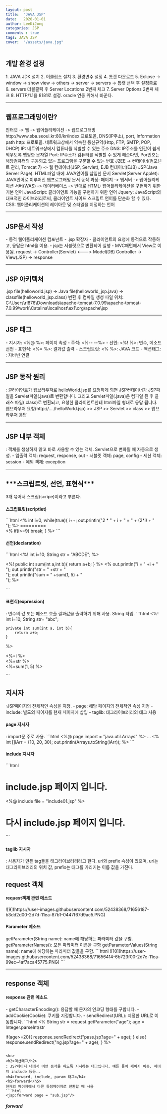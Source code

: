 ```yaml
---
layout: post
title:  "JAVA JSP"
date:   2020-01-01
author: LeeKiJong
categories: JSP
comments : true
tags: JAVA JSP
cover:  "/assets/java.jpg"
---
```


<h2>개발 환경 설정</h2>
1. JAVA JDK 설치  
2. 이클립스 설치  
3. 환경변수 설정  
4. 톰캣 다운로드  
5. Eclipse -> window -> show view -> others -> server -> servers -> 톰캣 선택 후 설정종료  
6. servers 더블클릭 후 Server Locations 2번째 체크  
7. Server Options 2번째 체크  
8. HTTP/1.1을 8181로 설정. oracle 연동 위해서 바꾼다.
<hr>

<h2>웹프로그래밍이란?</h2>
인터넷 -> 웹 -> 웹어플리케이션 -> 웹프로그래밍  
http://www.sba.seoul.kr:80/kr/index  
프로토콜, DNS(IP주소), port, Information path  
http: 프로토콜. 네트워크상에서 약속한 통신규약(Http, FTP, SMTP, POP, DHCP)  
IP: 네트워크상에서 컴퓨터를 식별할 수 있는 주소  
DNS: IP주소를 인간이 쉽게 외우도록 맵핑한 문자열  
Port: IP주소가 컴퓨터를 식별할 수 있게 해준다면, Por번호는 해당컴퓨터의 구동되고 있는 프로그램을 구분할 수 있는 번호  
J2EE -> 컨테이너(컴포넌트 관리, Tomcat 7) -> 웹 컨테이너(JSP, Servlet), EJB 컨테이너(EJB)  
JSP(Java Server Page): HTML파일 내에 JAVA언어를 삽입한 문서  
Servlet(Server Applet): JAVA언어로 이루어진 웹프로그래밍 문서  
동작 과정: 페이지 -> 웹서버 -> 웹어플리케이션 서버(WAS) -> 데이터베이스 -> 반대로  
HTML: 웹어플리케이션을 구현하기 위한 기본 언어  
JavaScript: 클라이언트 기능을 구현하기 위한 언어  
Jquery: JavaScript의 대표적인 라이브러리로써, 클라이언트 사이드 스크립트 언어를 단순화 할 수 있다.  
CSS: 웹어플리케이션의 레이아웃 및 스타일을 지정하는 언어  
<hr>
<h2>JSP문서 작성</h2>
- 동적 웹어플리케이션 컴포넌트  
- .jsp 확장자  
- 클라이언트의 요청에 동적으로 작동하고, 응답은 html을 이용.  
- jsp는 서블릿으로 변환되어 실행  
- MVC패턴에서 View로 이용됨.  
request -> Controller(Servlet) <---> Model(DB)  
Controller -> View(JSP) -> response  

<hr>
<h2>JSP 아키텍처</h2>
.jsp file(helloworld.jsp) -> Java file(helloworld_jsp.java) -> classfile(helloworld_jsp.class)  
변환 후 컴파일  
생성 파일 위치: C:\Users\rl876\Downloads\apache-tomcat-7.0.99\apache-tomcat-7.0.99\work\Catalina\localhost\ex1\org\apache\jsp

<hr>
<h2>JSP 태그</h2>
- 지시자: <%@   %>: 페이지 속성  
- 주석: <%--  --%>  
- 선언: <%!    %>: 변수, 메소드 선언  
- 표현식: <%=    %>: 결과값 출력  
- 스크립트릿: <%    %>: JAVA 코드  
- 액션태그: <jsp:action>   </jsp:action>: 자바빈 연결  

<hr>
<h2>JSP 동작 원리</h2>
: 클라이언트가 웹브라우저로 helloWorld.jsp를 요청하게 되면 JSP컨테이너가 JSP파일을 Servlet파일(.java)로 변환합니다.  
그리고 Servlet파일(.java)은 컴파일 된 후 클래스 파일(.class)로 변환되고, 요청한 클라이언트한테 html파일 형태로 응답 됩니다.  
웹브라우저 요청(http://..../helloWorld.jsp) >> JSP >> Servlet >> class >> 웹브라우저 응답

<hr>
<h2>JSP 내부 객체</h2>
: 객체를 생성하지 않고 바로 사용할 수 있는 객체. Servlet으로 변화될 때 자동으로 생성.  
- 입출력 객체: request, response, out  
- 서블릿 객체: page, config  
- 세션 객체: session  
- 예외 객체: exception  

<hr>
<h2>***스크립트릿, 선언, 표현식***</h2>
3개 묶어서 스크립(scripe)이라고 부른다.  
<h4>스크립트릿(scriptlet)</h4>
```html
<body>
<%
   int i=0;
   while(true){
    i++;
    out.println("2 * " + i + " = " + (2*i) + "<br />");   
%>
  =========<br />
<%
  if(i>=9)
    break;
  }
%>
</body>
```

<h4>선언(declaration)</h4>
```html
<body>
<%!
	int i=10;
	String str = "ABCDE";
%>

<%!
	public int sum(int a,int b){
		return a+b;
	}
%>
<%
	out.println("i = " +i + "<br/>");
	out.println("str = " +str + "<br/>");
	out.println("sum = " +sum(1, 5) + "<br/>");
%>
</body>
```

<h4>표현식(expression)</h4>
: 변수의 값 또는 메소드 호출 결과값을 출력하기 위해 사용.  String 타입.  
```html
<body>
<%!
	int i=10;
	String str= "abc";
	
	private int sum(int a, int b){
		return a+b;
	}
%>

<%=i %><br/>
<%=str %><br/>
<%=sum(1, 5) %>
</body>
```

<h2>지시자</h2>
:JSP페이지의 전체적인 속성을 지정.  
- page: 해당 페이지의 전체적인 속성 지정  
- include: 별도의 페이지를 현재 페이지에 삽입  
- taglib: 태그라이브러리의 태그 사용

<h4>page 지시자</h4>
: import문 주로 사용.  
```html
<%@ page import = "java.util.Arrays" %>
...
  <%
    int []iArr = {10, 20, 30};
    out.println(Arrays.toString(iArr));
  %>
```

<h4>include 지시자</h4>
```html
<h1>include.jsp 페이지 입니다.</h1>
<%@ include file = "include01.jsp" %>
<h1>다시 include.jsp 페이지 입니다.</h1>
```

<h4>taglib 지시자</h4>
: 사용자가 만든 tag들을 태그라이브러리라고 한다.  
uri와 prefix 속성이 있으며, uri는 태그라이브러리의 위치 값, prefix는 태그를 가리키는 이름 값을 가진다.  

<h2>request 객체</h2>
<h4>request객체 관련 메소드</h4>  
![9](https://user-images.githubusercontent.com/52438368/71656187-b3dd2d00-2d7d-11ea-87b1-0447f67d9ac5.PNG)

<h4>Parameter 메소드</h4>  
getParameter(String name): name에 해당하는 파라미터 값을 구함.
getParameterNames(): 모든 파라미터 이름을 구함
getParameterValues(String name): name에 해당하는 파라미터 값들을 구함.
```html
![10](https://user-images.githubusercontent.com/52438368/71656414-6b723f00-2d7e-11ea-99ec-4af7aca45775.PNG)
```
<hr>
<h2>response 객체</h2>
<h4>response 관련 메소드</h4>  
- getCharacterEncoding(): 응답할 때 문자의 인코딩 형태를 구합니다.  
- addCookie(Cookie): 쿠키를 지정합니다.  
- sendRedirect(URL): 지정한 URL로 이동합니다.  
```html
<%
  String str = request.getParameter("age");
  age = Integer.parseInt(str
   
  if(age>=20){
    response.sendRedirect("pass.jsp?age=" + age);
  }
  else{
    response.sendRedirect("ng.jsp?age=" + age);
  }
%>
```

<hr>
<h2>액션태그/h2>
: JSP페이지 내에서 어떤 동작을 하도록 지시하는 태그입니다. 예를 들어 페이지 이동, 페이지 include 등등..  
<h4>forward, include, param 태그</h4>
<h5>forward</h5>
현재의 페이지에서 다른 특정페이지로 전환할 때 사용  
```html
<jsp:forward page = "sub.jsp"/>
```
<h5>forward</h5>
